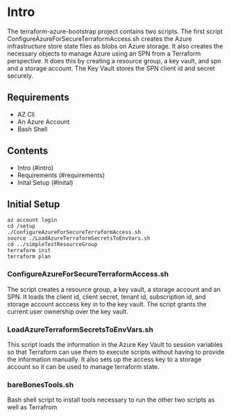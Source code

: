 # Intro 
The terraform-azure-bootstrap project contains two scripts.  The first script ConfigureAzureForSecureTerraformAccess.sh creates the Azure infrastructure store state files as blobs on Azure storage.  It also creates the necessary objects to manage Azure using an SPN from a Terraform perspective.  It does this by creating a resource group, a key vault, and spn and a storage account.  The Key Vault stores the SPN client id and secret securely.  

## Requirements
- AZ Cli
- An Azure Account
- Bash Shell

## Contents
- Intro (#intro)
- Requirements (#requirements)
- Inital Setup (#Inital)


## Initial Setup
```{r, engine='sh', count_lines}
az account login
cd /setup
./ConfigureAzureForSecureTerraformAccess.sh
source ./LoadAzureTerraformSecretsToEnvVars.sh
cd ../simpleTestResourceGroup
terraform init
terraform plan
```

### ConfigureAzureForSecureTerraformAccess.sh

The script creates a resource group, a key vault, a storage account and an SPN.   It loads the client id, client secret, tenant id, subscription id, 
and storage account acccess key in to the key vault.  The script grants the current user ownership over the key vault.
 
### LoadAzureTerraformSecretsToEnvVars.sh 
This script loads the information in the Azure Key Vault to session variables so that Terraform can use them to execute scripts without 
having to provide the information manually.  It also sets up the access key to a storage account so it can be used to manage terraform state.
 
### bareBonesTools.sh
Bash shell script to install tools necessary to run the other two scripts as well as Terrafrom
